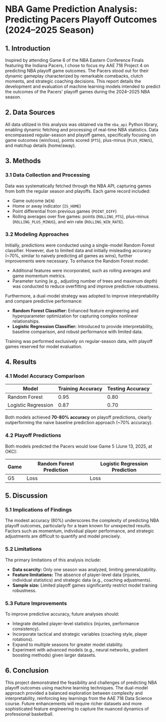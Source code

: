 # NBA Game Prediction Analysis: Predicting Pacers Playoff Outcomes (2024–2025 Season)

## 1. Introduction

Inspired by attending Game 6 of the NBA Eastern Conference Finals featuring the Indiana Pacers, I chose to focus my AAE 718 Project 4 on predicting NBA playoff game outcomes. The Pacers stood out for their dynamic gameplay characterized by remarkable comebacks, clutch moments, and strategic coaching decisions. This report details the development and evaluation of machine learning models intended to predict the outcomes of the Pacers' playoff games during the 2024–2025 NBA season.

## 2. Data Sources

All data utilized in this analysis was obtained via the `nba_api` Python library, enabling dynamic fetching and processing of real-time NBA statistics. Data encompassed regular-season and playoff games, specifically focusing on game outcomes (win/loss), points scored (`PTS`), plus-minus (`PLUS_MINUS`), and matchup details (home/away).

## 3. Methods

### 3.1 Data Collection and Processing

Data was systematically fetched through the NBA API, capturing games from both the regular season and playoffs. Each game record included:

* Game outcome (`WIN`)
* Home or away indicator (`IS_HOME`)
* Point differential from previous games (`POINT_DIFF`)
* Rolling averages over five games: points (`ROLLING_PTS`), plus-minus (`ROLLING_PLUS_MINUS`), and win rate (`ROLLING_WIN_RATE`).

### 3.2 Modeling Approaches

Initially, predictions were conducted using a single-model Random Forest classifier. However, due to limited data and initially misleading accuracy (~70%, similar to naively predicting all games as wins), further improvements were necessary. To enhance the Random Forest model:

* Additional features were incorporated, such as rolling averages and game momentum metrics.
* Parameter tuning (e.g., adjusting number of trees and maximum depth) was conducted to reduce overfitting and improve predictive robustness.

Furthermore, a dual-model strategy was adopted to improve interpretability and compare predictive performance:

* **Random Forest Classifier:** Enhanced feature engineering and hyperparameter optimization for capturing complex nonlinear relationships.
* **Logistic Regression Classifier:** Introduced to provide interpretability, baseline comparison, and robust performance with limited data.

Training was performed exclusively on regular-season data, with playoff games reserved for model evaluation.

## 4. Results

### 4.1 Model Accuracy Comparison

| Model               | Training Accuracy | Testing Accuracy |
| ------------------- | ----------------- | ---------------- |
| Random Forest       | 0.95              | 0.80             |
| Logistic Regression | 0.87              | 0.70             |

Both models achieved **70-80% accuracy** on playoff predictions, clearly outperforming the naive baseline prediction approach (~70% accuracy).

### 4.2 Playoff Predictions

Both models predicted the Pacers would lose Game 5 (June 13, 2025, at OKC):

| Game | Random Forest Prediction | Logistic Regression Prediction |
| ---- | ------------------------ | ------------------------------ |
| G5   | Loss                     | Loss                           |

## 5. Discussion

### 5.1 Implications of Findings

The modest accuracy (80%) underscores the complexity of predicting NBA playoff outcomes, particularly for a team known for unexpected results. Factors such as momentum, individual player performance, and strategic adjustments are difficult to quantify and model precisely.

### 5.2 Limitations

The primary limitations of this analysis include:

* **Data scarcity:** Only one season was analyzed, limiting generalizability.
* **Feature limitations:** The absence of player-level data (injuries, individual statistics) and strategic data (e.g., coaching adjustments).
* **Sample size:** Limited playoff games significantly restrict model training robustness.

### 5.3 Future Improvements

To improve predictive accuracy, future analyses should:

* Integrate detailed player-level statistics (injuries, performance consistency).
* Incorporate tactical and strategic variables (coaching style, player rotations).
* Expand to multiple seasons for greater model stability.
* Experiment with advanced models (e.g., neural networks, gradient boosting methods) given larger datasets.

## 6. Conclusion

This project demonstrated the feasibility and challenges of predicting NBA playoff outcomes using machine learning techniques. The dual-model approach provided a balanced exploration between complexity and interpretability, reinforcing key learnings from the AAE 718 Data Science course. Future enhancements will require richer datasets and more sophisticated feature engineering to capture the nuanced dynamics of professional basketball.
